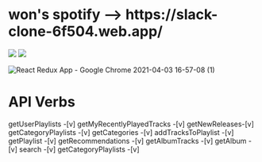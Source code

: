 <h1>won's spotify --> https://slack-clone-6f504.web.app/</h1>
<img src="https://user-images.githubusercontent.com/62073233/113490736-18fc6280-949a-11eb-8e08-a2220442dc36.PNG"/>
<img src="https://user-images.githubusercontent.com/62073233/113491063-f3705880-949b-11eb-807c-26beb47e26b5.PNG"/>

![React Redux App - Google Chrome 2021-04-03 16-57-08 (1)](https://user-images.githubusercontent.com/62073233/113491528-68915d00-949f-11eb-91d6-d0f03e77ece7.gif)




<h1>API Verbs</h1>
 getUserPlaylists -[v] getMyRecentlyPlayedTracks -[v]  getNewReleases-[v]  getCategoryPlaylists -[v]  getCategories -[v] addTracksToPlaylist -[v]  getPlaylist -[v] getRecommendations -[v] getAlbumTracks -[v]  getAlbum -[v] search -[v]  getCategoryPlaylists -[v] 
 
